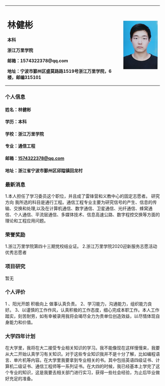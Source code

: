 <table border="0">
  <tr>
    <td width="75%">
      <h1>林健彬</h1>
      <p><b>本科</b></p>
      <p><b>浙江万里学院</b></p>
      <p><b>邮箱：1574322378@qq.com</b></p>
      <p><b>地址：宁波市鄞州区盛莫路路1519号浙江万里学院，6楼，邮编315101</b></p>
    </td>
    <td width="25%">
      <img src="/lin.jpg.jpg" width="100%">     
    </td>  
  </tr>
</table>




### 个人信息
#### 姓名：林健彬
#### 学历：本科
#### 学校：浙江万里学院
#### 专业：通信工程
#### 邮箱：1574322378@qq.com
#### 地址：浙江省宁波市鄞州区邱隘镇回龙村 
### 最新消息
1.本人担任了学习委员这个职位，并且成了雷锋营和义教中心的固定志愿者。
研究方向
我所选的科目是通行工程。通信工程专业主要为研究信号的产生、信息的传输、交换和处理,以及在计算机通信、数字通信、卫星通信、光纤通信、蜂窝通信、个人通信、平流层通信、多媒体技术、信息高速公路、数字程控交换等方面的理论和工程应用问题。
### 荣誉奖励
 1.浙江万里学院第四十三期党校结业证。
 2.浙江万里学院2020迎新服务志愿活动优秀志愿者
### 项目研究
 暂无
### 个人评价
 1 、阳光开朗 积极向上 做事认真负责。
 2、学习能力，沟通能力，组织能力良好。
 3、以谨慎的工作作风，认真积极的工作态度，细心完成本职工作。本人工作踏实，刻苦耐劳，如有幸被录用我将会竭尽全力为贵单位创造效益，以尽情体现自身能力和价值。 
### 大学四年计划
在大学里，我将在大二接受专业相关知识的学习。我不能像现在这样慢慢来，我要从大二开始认真学习有关知识。对于这些专业知识我并不是十分了解，比如编程语言、单片机等内容。在大学里我要拿到专业相关的书。其中包括英语四级证书、计算机二级证书、通信工程师等一系列证书。在大四的时候，我已经基本上学完了这个专业的知识，这是我要去相关部门进行实习，获得一些社会经验，为止后毕业做好充足的准备。






